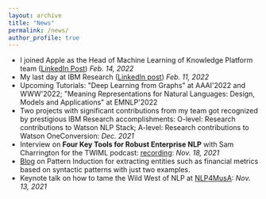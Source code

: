 ```yaml
---
layout: archive
title: "News"
permalink: /news/
author_profile: true
---
```

- I joined Apple as the Head of Machine Learning of Knowledge Platform team ([LinkedIn Post](https://www.linkedin.com/feed/update/urn:li:activity:6900565556697686016/)) _Feb. 14, 2022_
- My last day at IBM Research ([LinkedIn post](https://www.linkedin.com/feed/update/urn:li:activity:6898035670967840768/)) _Feb. 11, 2022_
- Upcoming Tutorials: "Deep Learning from Graphs" at AAAI'2022 and WWW'2022; "Meaning Representations for Natural Languages: Design, Models and Applications" at EMNLP'2022
- Two projects with significant contributions from my team got recognized by prestigious IBM Research accomplishments: O-level: Research contributions to Watson NLP Stack; A-level: Research contributions to Watson OneConversion: _Dec. 2021_
- Interview on **Four Key Tools for Robust Enterprise NLP** with Sam Charrington for the TWIML podcast: [recording](https://twimlai.com/go/537): _Nov. 18, 2021_
- [Blog](https://medium.com/ibm-data-ai/part-i-pattern-induction-what-is-a-pattern-b661ad46b8c0) on Pattern Induction for extracting entities such as financial metrics based on syntactic patterns with just two examples.
- Keynote talk on how to tame the Wild West of NLP at [NLP4MusA](https://sites.google.com/view/nlp4musa): _Nov. 13, 2021_
